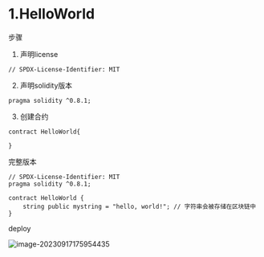 # 1.HelloWorld

步骤

1. 声明license

```
// SPDX-License-Identifier: MIT
```

2. 声明solidity版本

```
pragma solidity ^0.8.1;
```

3. 创建合约

```
contract HelloWorld{
    
}
```

完整版本

```
// SPDX-License-Identifier: MIT
pragma solidity ^0.8.1;

contract HelloWorld {
    string public mystring = "hello, world!"; // 字符串会被存储在区块链中
}

```

deploy

![image-20230917175954435](D:/Workplace/github/LearningWeb3.0/docs/基础知识/编程/assets/image-20230917175954435-1694944798939-1.png)


